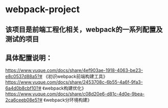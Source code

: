 # webpack-project
## 该项目是前端工程化相关，webpack的一系列配置及测试的项目
## 具体配置说明：
https://www.yuque.com/docs/share/4ef903ae-1918-4063-be23-e8c0537d88a5?# 《初识webpack前端构建工具》
https://www.yuque.com/docs/share/2453708c-6b55-4a6f-9fa3-6a4d0b8cbf10?# 《webpack构建优化》
https://www.yuque.com/docs/share/c08d20e6-d81c-4d0e-9bea-2ca6ceeb08e5?# 《webpack分环境构建》
